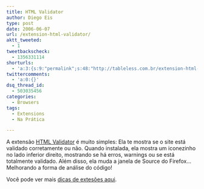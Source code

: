 ```yaml
---
title: HTML Validator
author: Diego Eis
type: post
date: 2006-06-07
url: /extension-html-validator/
aktt_tweeted:
  - 1
tweetbackscheck:
  - 1356331114
shorturls:
  - 'a:3:{s:9:"permalink";s:48:"http://tableless.com.br/extension-html-validator";s:7:"tinyurl";s:26:"http://tinyurl.com/3ojpgsq";s:4:"isgd";s:19:"http://is.gd/wmgVPd";}'
twittercomments:
  - 'a:0:{}'
dsq_thread_id:
  - 503035456
categories:
  - Browsers
tags:
  - Extensions
  - Na Prática

---
```

A extensão [HTML Validator][1] é muito simples: Ela te mostra se o site está validado corretamente ou não. Quando instalada, ela mostra um iconezinho no lado inferior direito, mostrando se há erros, warnings ou se está totalmente validado. Além disso, ela muda a janela de Source do Firefox&#8230; Melhorando a forma de análise do código!

Você pode ver mais [dicas de extesões aqui][2].

 [1]: https://addons.mozilla.org/firefox/249/
 [2]: http://tableless.com.br/categorias/extensions/